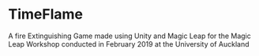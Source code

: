 # TimeFlame
A fire Extinguishing Game made using Unity and Magic Leap for the Magic Leap Workshop conducted in February 2019 at the University of Auckland
